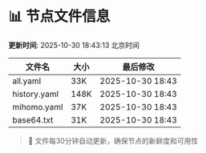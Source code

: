 # 📊 节点文件信息

**更新时间**: 2025-10-30 18:43:13 北京时间

| 文件名 | 大小 | 最后修改 |
|--------|------|----------|
| all.yaml | 33K | 2025-10-30 18:43 |
| history.yaml | 148K | 2025-10-30 18:43 |
| mihomo.yaml | 37K | 2025-10-30 18:43 |
| base64.txt | 31K | 2025-10-30 18:43 |

> 🔄 文件每30分钟自动更新，确保节点的新鲜度和可用性
